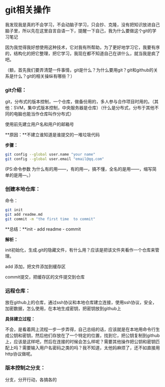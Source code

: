 # git相关操作

我发现我是真的不会学习，不会动脑子学习，只会抄、克隆，没有把知识放进自己脑子里，所以先在这里自言自语一下，提醒一下自己，我为什么要做这个git的学习笔记

因为我觉得我好想使用这种技术，它对我有所帮助，为了更好地学习它，我要有序的，结构化的把它整理，把它学习，我现在都不知道自己在讲什么，就当我是疯了吧。

（额，首先我们要弄清楚一件事情，git是什么？为什么要用git？git和github的关系是什么？git的相关操纵有哪些？）

### git介绍：

git，分布式的版本控制，一个仓库，做备份用的，多人参与合作项目时用的。（其他：SVM，集中式版本控制，中央服务器是仓库）（什么是分布式，分布于其他不同的电脑也能当作仓库叫作分布式）

使用前先建立用户名和用户的邮箱号

**原因：**不建立谁知道是谁提交的一堆垃圾代码

**步骤：**

```bash
git config --global user.name "your name"
git config --global user.email "email@qq.com"
```

(PS:命令参数 为什么有的用——，有的用—，搞不懂，全名的是用——，缩写简单的是用—。）

### 创建本地仓库：

命令：

```bash
git init
git add readme.md
git commit -m "the first time  to commit"
```

**总结：**init - add readme - commit

**解析：**

init初始化，生成.git的隐藏文件，有什么用？应该是把该文件夹看作一个仓库来管理。

add 添加，把文件添加到缓存区

commit提交，把缓存区的文件提交到仓库

### 远程仓库：

放在github上的仓库，通过ssh协议和本地仓库建立连接，使用ssh协议，安全，加密数据，怎么使用，在本地生成密钥，把密钥放到github上

**具体建立过程：**

不会，是看着网上流程一步一步弄得，自己总结的话，应该就是在本地用命令行生成公钥和密钥，然后他们存放在了一个特定的位置，找到它，把公钥复制到github上，应该是这样吧，然后在连接的时候会怎么样呢？需要其他操作把公钥和密钥匹配上吗？需要输入用户名密码之类的吗？我不知道，太他妈麻烦了，还不如直接用http协议做呢。

### 版本控制之分支：

分支，分开行动，各搞各的

